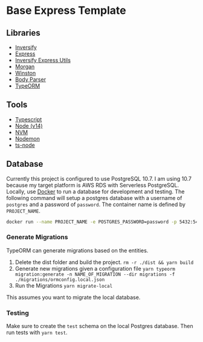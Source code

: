 # Base Express Template

## Libraries
- [Inversify](http://inversify.io/)
- [Express](https://expressjs.com/)
- [Inversify Express Utils](https://github.com/inversify/inversify-express-utils)
- [Morgan](https://github.com/expressjs/morgan)
- [Winston](https://github.com/winstonjs/winston)
- [Body Parser](https://github.com/expressjs/body-parser)
- [TypeORM](https://typeorm.io/)

## Tools
- [Typescript](https://www.typescriptlang.org/)
- [Node (v14)](https://nodejs.org/en/)
- [NVM](https://github.com/nvm-sh/nvm)
- [Nodemon](https://nodemon.io/)
- [ts-node](https://github.com/TypeStrong/ts-node)

## Database
Currently this project is configured to use PostgreSQL 10.7. I am using 10.7 because my target platform is AWS RDS with Serverless PostgreSQL. Locally, use [Docker](https://www.docker.com/) to run a database for development and testing. The following command will setup a postgres database with a username of `postgres` and a password of `password`. The container name is defined by `PROJECT_NAME`. 

```bash
docker run --name PROJECT_NAME -e POSTGRES_PASSWORD=password -p 5432:5432 -d postgres:10.7
```

### Generate Migrations
TypeORM can generate migrations based on the entities. 

 1. Delete the dist folder and build the project. `rm -r ./dist && yarn build`
 2. Generate new migrations given a configuration file `yarn typeorm migration:generate -n NAME_OF_MIGRATION --dir migrations -f ./migrations/ormconfig.local.json`
 3. Run the Migrations `yarn migrate-local`

 This assumes you want to migrate the local database.

 ### Testing
 Make sure to create the `test` schema on the local Postgres database. Then run tests with `yarn test`.
 